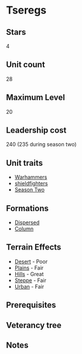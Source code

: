 # Tseregs

## Stars
4

## Unit count
28

## Maximum Level
20

## Leadership cost
240 (235 during season two)

## Unit traits
* [Warhammers](../../unit-traits/warhammers.md)
* [shieldfighters](../../unit-traits/shieldfighters.md)
* [Season Two](../../unit-traits/season-two.md)

## Formations
* [Dispersed](../../formations/dispersed.md)
* [Column](../../formations/column.md)

## Terrain Effects
* [Desert](../../terrain-effects/desert) - Poor
* [Plains](../../terrain-effects/plains) - Fair
* [Hills](../../terrain-effects/hills) - Great
* [Steppe](../../terrain-effects/steppe) - Fair
* [Urban](../../terrain-effects/urban) - Fair

## Prerequisites

## Veterancy tree

## Notes
